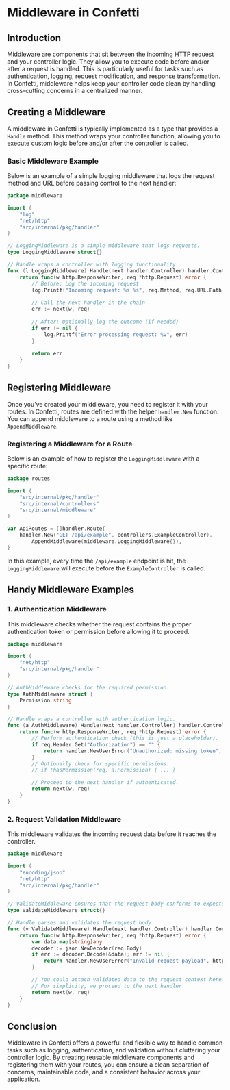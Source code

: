 # Middleware in Confetti

## Introduction

Middleware are components that sit between the incoming HTTP request and your controller logic. They allow you to execute code before and/or after a request is handled. This is particularly useful for tasks such as authentication, logging, request modification, and response transformation. In Confetti, middleware helps keep your controller code clean by handling cross-cutting concerns in a centralized manner.

## Creating a Middleware

A middleware in Confetti is typically implemented as a type that provides a `Handle` method. This method wraps your controller function, allowing you to execute custom logic before and/or after the controller is called.

### Basic Middleware Example

Below is an example of a simple logging middleware that logs the request method and URL before passing control to the next handler:

```go
package middleware

import (
	"log"
	"net/http"
	"src/internal/pkg/handler"
)

// LoggingMiddleware is a simple middleware that logs requests.
type LoggingMiddleware struct{}

// Handle wraps a controller with logging functionality.
func (l LoggingMiddleware) Handle(next handler.Controller) handler.Controller {
	return func(w http.ResponseWriter, req *http.Request) error {
		// Before: Log the incoming request
		log.Printf("Incoming request: %s %s", req.Method, req.URL.Path)
		
		// Call the next handler in the chain
		err := next(w, req)
		
		// After: Optionally log the outcome (if needed)
		if err != nil {
			log.Printf("Error processing request: %v", err)
		}
		
		return err
	}
}
```

## Registering Middleware

Once you’ve created your middleware, you need to register it with your routes. In Confetti, routes are defined with the helper `handler.New` function. You can append middleware to a route using a method like `AppendMiddleware`.

### Registering a Middleware for a Route

Below is an example of how to register the `LoggingMiddleware` with a specific route:

```go
package routes

import (
	"src/internal/pkg/handler"
	"src/internal/controllers"
	"src/internal/middleware"
)

var ApiRoutes = []handler.Route{
	handler.New("GET /api/example", controllers.ExampleController).
		AppendMiddleware(middleware.LoggingMiddleware{}),
}
```

In this example, every time the `/api/example` endpoint is hit, the `LoggingMiddleware` will execute before the `ExampleController` is called.

## Handy Middleware Examples

### 1. Authentication Middleware

This middleware checks whether the request contains the proper authentication token or permission before allowing it to proceed.

```go
package middleware

import (
	"net/http"
	"src/internal/pkg/handler"
)

// AuthMiddleware checks for the required permission.
type AuthMiddleware struct {
	Permission string
}

// Handle wraps a controller with authentication logic.
func (a AuthMiddleware) Handle(next handler.Controller) handler.Controller {
	return func(w http.ResponseWriter, req *http.Request) error {
		// Perform authentication check (this is just a placeholder).
		if req.Header.Get("Authorization") == "" {
			return handler.NewUserError("Unauthorized: missing token", http.StatusUnauthorized)
		}
		// Optionally check for specific permissions.
		// if !hasPermission(req, a.Permission) { ... }

		// Proceed to the next handler if authenticated.
		return next(w, req)
	}
}
```

### 2. Request Validation Middleware

This middleware validates the incoming request data before it reaches the controller.

```go
package middleware

import (
	"encoding/json"
	"net/http"
	"src/internal/pkg/handler"
)

// ValidateMiddleware ensures that the request body conforms to expected structure.
type ValidateMiddleware struct{}

// Handle parses and validates the request body.
func (v ValidateMiddleware) Handle(next handler.Controller) handler.Controller {
	return func(w http.ResponseWriter, req *http.Request) error {
		var data map[string]any
		decoder := json.NewDecoder(req.Body)
		if err := decoder.Decode(&data); err != nil {
			return handler.NewUserError("Invalid request payload", http.StatusBadRequest)
		}

		// You could attach validated data to the request context here.
		// For simplicity, we proceed to the next handler.
		return next(w, req)
	}
}
```

## Conclusion

Middleware in Confetti offers a powerful and flexible way to handle common tasks such as logging, authentication, and validation without cluttering your controller logic. By creating reusable middleware components and registering them with your routes, you can ensure a clean separation of concerns, maintainable code, and a consistent behavior across your application.
